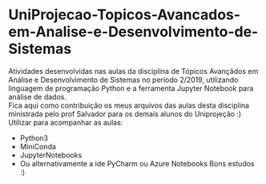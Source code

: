 # UniProjecao-Topicos-Avancados-em-Analise-e-Desenvolvimento-de-Sistemas

Atividades desenvolvidas nas aulas da disciplina de Tópicos Avançãdos em Análise e Desenvolvimento de Sistemas no período 2/2019, utilizando linguagem de programação Python e a ferramenta Jupyter Notebook para análise de dados.<br />
Fica aqui como contribuição os meus arquivos das aulas desta disciplina ministrada pelo prof Salvador para os demais alunos do Uniprojeção :)
Utilizar para acompanhar as aulas:
- Python3
- MiniConda
- JupyterNotebooks
- Ou alternativamente a ide PyCharm ou Azure Notebooks
Bons estudos :)
